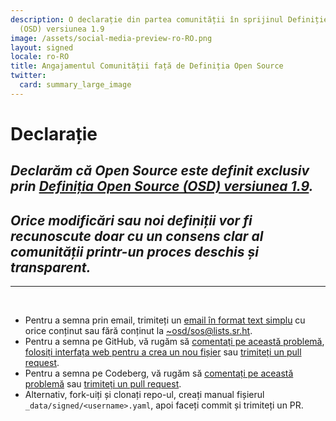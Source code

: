 ```yaml
---
description: O declarație din partea comunității în sprijinul Definiției Open Source
  (OSD) versiunea 1.9
image: /assets/social-media-preview-ro-RO.png
layout: signed
locale: ro-RO
title: Angajamentul Comunității față de Definiția Open Source
twitter:
  card: summary_large_image
---
```

# **Declarație**

## *Declarăm că Open Source este definit exclusiv prin [Definiția Open Source (OSD) versiunea 1.9](https://opensourcedefinition.org/).*

## *Orice modificări sau noi definiții vor fi recunoscute doar cu un consens clar al comunității printr-un proces deschis și transparent.*

---
<br>

- Pentru a semna prin email, trimiteți un [email în format text simplu](https://useplaintext.email/) cu orice conținut sau fără conținut la [~osd/sos@lists.sr.ht](mailto:~osd/sos@lists.sr.ht).
- Pentru a semna pe GitHub, vă rugăm să [comentați pe această problemă](https://github.com/OpenSourceDefinition/sos/issues/1), [folosiți interfața web pentru a crea un nou fișier](https://github.com/OpenSourceDefinition/sos/new/main/_data/signed) sau [trimiteți un pull request](https://github.com/OpenSourceDefinition/sos/pulls).
- Pentru a semna pe Codeberg, vă rugăm să [comentați pe această problemă](https://codeberg.org/osd/sos/issues/1) sau [trimiteți un pull request](https://codeberg.org/osd/sos/pulls).
- Alternativ, fork-uiți și clonați repo-ul, creați manual fișierul `_data/signed/<username>.yaml`, apoi faceți commit și trimiteți un PR.